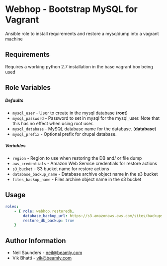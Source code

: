 Webhop - Bootstrap MySQL for Vagrant
=====================================

Ansible role to install requirements and restore a mysqldump into a vagrant machine


## Requirements

Requires a working python 2.7 installation in the base vagrant box being used


## Role Variables

##### Defaults

- `mysql_user` - User to create in the mysql database (**root**)
- `mysql_password` - Password to set in mysql for the mysql_user. Note that this has no effect when using root user.
- `mysql_database` - MySQL database name for the database. (**database**)
- `mysql_prefix` - Optional prefix for drupal database.


##### Variables

- `region` - Region to use when restoring the DB and/ or file dump
- `aws_credentials` - Amazon Web Service credentials for restore actions
- `s3_bucket` - S3 bucket name for restore actions
- `database_backup_name` - Database archive object name in the s3 bucket
- `files_backup_name` - Files archive object name in the s3 bucket

Usage
-----

```yaml
roles:
    - { role: webhop.restoredb,
        database_backup_url: https://s3.amazonaws.aws.com/sites/backups/mysite.zip,
        restore_db_backup: true
    }
```

Author Information
------------------

* Neil Saunders - neil@beamly.com
* Vik Bhatti - vik@beamly.com
